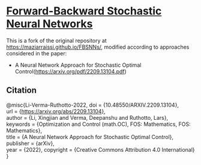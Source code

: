 # [Forward-Backward Stochastic Neural Networks](https://maziarraissi.github.io/FBSNNs/)

This is a fork of the original repository at https://maziarraissi.github.io/FBSNNs/, modified according to approaches considered in the paper:
- A Neural Network Approach for Stochastic Optimal Control(https://arxiv.org/pdf/2209.13104.pdf)
## Citation
   @misc{Li-Verma-Ruthotto-2022,
  doi = {10.48550/ARXIV.2209.13104},  
  url = {https://arxiv.org/abs/2209.13104},  
  author = {Li, Xingjian and Verma, Deepanshu and Ruthotto, Lars},  
  keywords = {Optimization and Control (math.OC), FOS: Mathematics, FOS: Mathematics},  
  title = {A Neural Network Approach for Stochastic Optimal Control},  
  publisher = {arXiv},  
  year = {2022},
  copyright = {Creative Commons Attribution 4.0 International}
}


